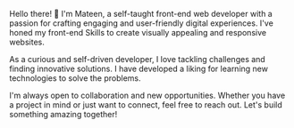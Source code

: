 Hello there! 👋 I'm Mateen, a self-taught front-end web developer with a passion for crafting engaging and user-friendly digital experiences. I've honed my front-end Skills to create visually appealing and responsive websites.

As a curious and self-driven developer, I love tackling challenges and finding innovative solutions. I have developed a liking for learning new technologies to solve the problems.

I'm always open to collaboration and new opportunities. Whether you have a project in mind or just want to connect, feel free to reach out. Let's build something amazing together!

<!---
VyperX2/VyperX2 is a ✨ special ✨ repository because its `README.md` (this file) appears on your GitHub profile.
You can click the Preview link to take a look at your changes.
--->
